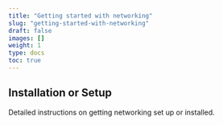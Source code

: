 ```yaml
---
title: "Getting started with networking"
slug: "getting-started-with-networking"
draft: false
images: []
weight: 1
type: docs
toc: true
---
```


## Installation or Setup
Detailed instructions on getting networking set up or installed.

